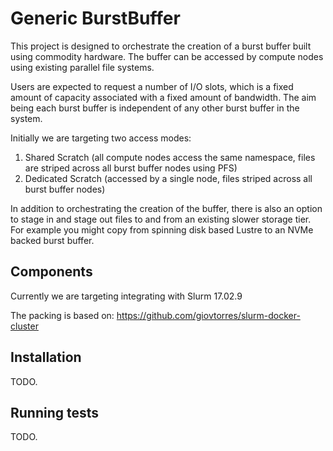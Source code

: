 # Generic BurstBuffer

This project is designed to orchestrate the creation of a burst
buffer built using commodity hardware. The buffer can be accessed
by compute nodes using existing parallel file systems.

Users are expected to request a number of I/O slots, which is a
fixed amount of capacity associated with a fixed amount of
bandwidth. The aim being each burst buffer is independent of any
other burst buffer in the system.

Initially we are targeting two access modes:

1. Shared Scratch (all compute nodes access the same namespace,
   files are striped across all burst buffer nodes using PFS)
2. Dedicated Scratch (accessed by a single node, files striped
   across all burst buffer nodes)

In addition to orchestrating the creation of the buffer, there is
also an option to stage in and stage out files to and from an
existing slower storage tier. For example you might copy from
spinning disk based Lustre to an NVMe backed burst buffer.

## Components

Currently we are targeting integrating with Slurm 17.02.9

The packing is based on:
https://github.com/giovtorres/slurm-docker-cluster

## Installation

TODO.

## Running tests

TODO.
